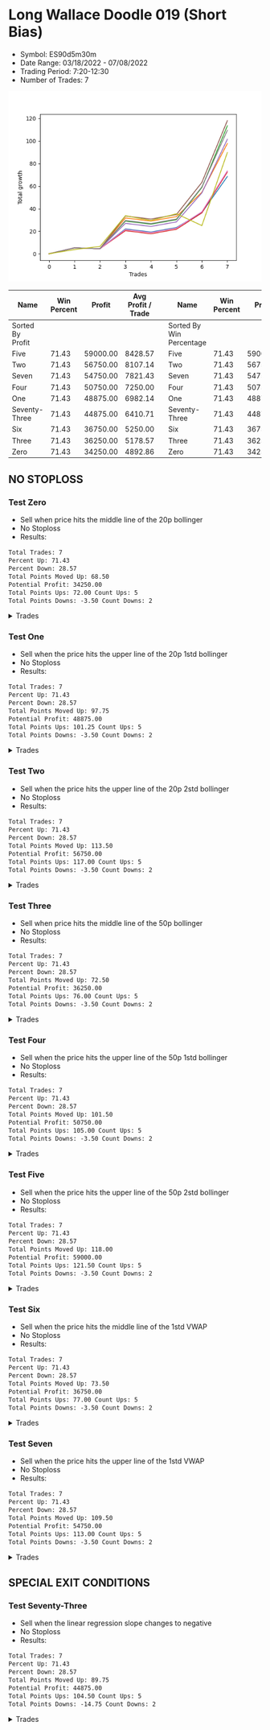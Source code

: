 # Long Wallace Doodle 019 (Short Bias)
- Symbol: ES90d5m30m
- Date Range: 03/18/2022 - 07/08/2022
- Trading Period: 7:20-12:30
- Number of Trades: 7

![Plot](LongWallaceDoodle019ES90d5m30m(ShortBias).png)

| Name | Win Percent | Profit | Avg Profit / Trade |     | Name | Win Percent | Profit | Avg Profit / Trade |
| ---- | ----------- | ------ | ------------------ | --- | ---- | ----------- | ------ | ------------------ |
| Sorted By <br> Profit | | | | | Sorted By <br> Win Percentage ||||
| Five | 71.43 | 59000.00 | 8428.57 |     | Five | 71.43 | 59000.00 | 8428.57 |
| Two | 71.43 | 56750.00 | 8107.14 |     | Two | 71.43 | 56750.00 | 8107.14 |
| Seven | 71.43 | 54750.00 | 7821.43 |     | Seven | 71.43 | 54750.00 | 7821.43 |
| Four | 71.43 | 50750.00 | 7250.00 |     | Four | 71.43 | 50750.00 | 7250.00 |
| One | 71.43 | 48875.00 | 6982.14 |     | One | 71.43 | 48875.00 | 6982.14 |
| Seventy-Three | 71.43 | 44875.00 | 6410.71 |     | Seventy-Three | 71.43 | 44875.00 | 6410.71 |
| Six | 71.43 | 36750.00 | 5250.00 |     | Six | 71.43 | 36750.00 | 5250.00 |
| Three | 71.43 | 36250.00 | 5178.57 |     | Three | 71.43 | 36250.00 | 5178.57 |
| Zero | 71.43 | 34250.00 | 4892.86 |     | Zero | 71.43 | 34250.00 | 4892.86 |

## NO STOPLOSS

### Test Zero
* Sell when price hits the middle line of the 20p bollinger
* No Stoploss
* Results:
```
Total Trades: 7
Percent Up: 71.43
Percent Down: 28.57
Total Points Moved Up: 68.50
Potential Profit: 34250.00
Total Points Ups: 72.00 Count Ups: 5
Total Points Downs: -3.50 Count Downs: 2
```

<details><summary>Trades</summary>

<code>In: 2022-03-23 10:30:00		Out: 2022-03-23 11:00:55		Total Position Time: 30:55		Total Move Up: 5.25		Total to Date: 5.25</code> <br />
<code>In: 2022-03-23 10:45:00		Out: 2022-03-23 11:15:55		Total Position Time: 30:55		Total Move Up: -0.75		Total to Date: 4.50</code> <br />
<code>In: 2022-04-06 11:20:00		Out: 2022-04-06 11:32:35		Total Position Time: 12:35		Total Move Up: 17.50		Total to Date: 22.00</code> <br />
<code>In: 2022-04-18 08:30:00		Out: 2022-04-18 09:00:55		Total Position Time: 30:55		Total Move Up: -2.75		Total to Date: 19.25</code> <br />
<code>In: 2022-06-08 09:45:00		Out: 2022-06-08 10:15:55		Total Position Time: 30:55		Total Move Up: 4.00		Total to Date: 23.25</code> <br />
<code>In: 2022-06-15 11:10:00		Out: 2022-06-15 11:17:05		Total Position Time: 07:05		Total Move Up: 13.25		Total to Date: 36.50</code> <br />
<code>In: 2022-06-15 11:35:00		Out: 2022-06-15 11:38:10		Total Position Time: 03:10		Total Move Up: 32.00		Total to Date: 68.50</code> <br />


</details>

### Test One
* Sell when the price hits the upper line of the 20p 1std bollinger
* No Stoploss
* Results:
```
Total Trades: 7
Percent Up: 71.43
Percent Down: 28.57
Total Points Moved Up: 97.75
Potential Profit: 48875.00
Total Points Ups: 101.25 Count Ups: 5
Total Points Downs: -3.50 Count Downs: 2
```

<details><summary>Trades</summary>

<code>In: 2022-03-23 10:30:00		Out: 2022-03-23 11:00:55		Total Position Time: 30:55		Total Move Up: 5.25		Total to Date: 5.25</code> <br />
<code>In: 2022-03-23 10:45:00		Out: 2022-03-23 11:15:55		Total Position Time: 30:55		Total Move Up: -0.75		Total to Date: 4.50</code> <br />
<code>In: 2022-04-06 11:20:00		Out: 2022-04-06 11:34:05		Total Position Time: 14:05		Total Move Up: 27.25		Total to Date: 31.75</code> <br />
<code>In: 2022-04-18 08:30:00		Out: 2022-04-18 09:00:55		Total Position Time: 30:55		Total Move Up: -2.75		Total to Date: 29.00</code> <br />
<code>In: 2022-06-08 09:45:00		Out: 2022-06-08 10:15:55		Total Position Time: 30:55		Total Move Up: 4.00		Total to Date: 33.00</code> <br />
<code>In: 2022-06-15 11:10:00		Out: 2022-06-15 11:38:55		Total Position Time: 28:55		Total Move Up: 21.50		Total to Date: 54.50</code> <br />
<code>In: 2022-06-15 11:35:00		Out: 2022-06-15 11:38:55		Total Position Time: 03:55		Total Move Up: 43.25		Total to Date: 97.75</code> <br />


</details>

### Test Two
* Sell when the price hits the upper line of the 20p 2std bollinger
* No Stoploss
* Results:
```
Total Trades: 7
Percent Up: 71.43
Percent Down: 28.57
Total Points Moved Up: 113.50
Potential Profit: 56750.00
Total Points Ups: 117.00 Count Ups: 5
Total Points Downs: -3.50 Count Downs: 2
```

<details><summary>Trades</summary>

<code>In: 2022-03-23 10:30:00		Out: 2022-03-23 11:00:55		Total Position Time: 30:55		Total Move Up: 5.25		Total to Date: 5.25</code> <br />
<code>In: 2022-03-23 10:45:00		Out: 2022-03-23 11:15:55		Total Position Time: 30:55		Total Move Up: -0.75		Total to Date: 4.50</code> <br />
<code>In: 2022-04-06 11:20:00		Out: 2022-04-06 11:50:55		Total Position Time: 30:55		Total Move Up: 24.50		Total to Date: 29.00</code> <br />
<code>In: 2022-04-18 08:30:00		Out: 2022-04-18 09:00:55		Total Position Time: 30:55		Total Move Up: -2.75		Total to Date: 26.25</code> <br />
<code>In: 2022-06-08 09:45:00		Out: 2022-06-08 10:15:55		Total Position Time: 30:55		Total Move Up: 4.00		Total to Date: 30.25</code> <br />
<code>In: 2022-06-15 11:10:00		Out: 2022-06-15 11:40:55		Total Position Time: 30:55		Total Move Up: 28.50		Total to Date: 58.75</code> <br />
<code>In: 2022-06-15 11:35:00		Out: 2022-06-15 11:41:00		Total Position Time: 06:00		Total Move Up: 54.75		Total to Date: 113.50</code> <br />


</details>

### Test Three
* Sell when price hits the middle line of the 50p bollinger
* No Stoploss
* Results:
```
Total Trades: 7
Percent Up: 71.43
Percent Down: 28.57
Total Points Moved Up: 72.50
Potential Profit: 36250.00
Total Points Ups: 76.00 Count Ups: 5
Total Points Downs: -3.50 Count Downs: 2
```

<details><summary>Trades</summary>

<code>In: 2022-03-23 10:30:00		Out: 2022-03-23 11:00:55		Total Position Time: 30:55		Total Move Up: 5.25		Total to Date: 5.25</code> <br />
<code>In: 2022-03-23 10:45:00		Out: 2022-03-23 11:15:55		Total Position Time: 30:55		Total Move Up: -0.75		Total to Date: 4.50</code> <br />
<code>In: 2022-04-06 11:20:00		Out: 2022-04-06 11:32:15		Total Position Time: 12:15		Total Move Up: 16.00		Total to Date: 20.50</code> <br />
<code>In: 2022-04-18 08:30:00		Out: 2022-04-18 09:00:55		Total Position Time: 30:55		Total Move Up: -2.75		Total to Date: 17.75</code> <br />
<code>In: 2022-06-08 09:45:00		Out: 2022-06-08 10:15:55		Total Position Time: 30:55		Total Move Up: 4.00		Total to Date: 21.75</code> <br />
<code>In: 2022-06-15 11:10:00		Out: 2022-06-15 11:38:45		Total Position Time: 28:45		Total Move Up: 14.50		Total to Date: 36.25</code> <br />
<code>In: 2022-06-15 11:35:00		Out: 2022-06-15 11:38:45		Total Position Time: 03:45		Total Move Up: 36.25		Total to Date: 72.50</code> <br />


</details>

### Test Four
* Sell when the price hits the upper line of the 50p 1std bollinger
* No Stoploss
* Results:
```
Total Trades: 7
Percent Up: 71.43
Percent Down: 28.57
Total Points Moved Up: 101.50
Potential Profit: 50750.00
Total Points Ups: 105.00 Count Ups: 5
Total Points Downs: -3.50 Count Downs: 2
```

<details><summary>Trades</summary>

<code>In: 2022-03-23 10:30:00		Out: 2022-03-23 11:00:55		Total Position Time: 30:55		Total Move Up: 5.25		Total to Date: 5.25</code> <br />
<code>In: 2022-03-23 10:45:00		Out: 2022-03-23 11:15:55		Total Position Time: 30:55		Total Move Up: -0.75		Total to Date: 4.50</code> <br />
<code>In: 2022-04-06 11:20:00		Out: 2022-04-06 11:32:45		Total Position Time: 12:45		Total Move Up: 22.50		Total to Date: 27.00</code> <br />
<code>In: 2022-04-18 08:30:00		Out: 2022-04-18 09:00:55		Total Position Time: 30:55		Total Move Up: -2.75		Total to Date: 24.25</code> <br />
<code>In: 2022-06-08 09:45:00		Out: 2022-06-08 10:15:55		Total Position Time: 30:55		Total Move Up: 4.00		Total to Date: 28.25</code> <br />
<code>In: 2022-06-15 11:10:00		Out: 2022-06-15 11:39:00		Total Position Time: 29:00		Total Move Up: 25.75		Total to Date: 54.00</code> <br />
<code>In: 2022-06-15 11:35:00		Out: 2022-06-15 11:39:00		Total Position Time: 04:00		Total Move Up: 47.50		Total to Date: 101.50</code> <br />


</details>

### Test Five
* Sell when the price hits the upper line of the 50p 2std bollinger
* No Stoploss
* Results:
```
Total Trades: 7
Percent Up: 71.43
Percent Down: 28.57
Total Points Moved Up: 118.00
Potential Profit: 59000.00
Total Points Ups: 121.50 Count Ups: 5
Total Points Downs: -3.50 Count Downs: 2
```

<details><summary>Trades</summary>

<code>In: 2022-03-23 10:30:00		Out: 2022-03-23 11:00:55		Total Position Time: 30:55		Total Move Up: 5.25		Total to Date: 5.25</code> <br />
<code>In: 2022-03-23 10:45:00		Out: 2022-03-23 11:15:55		Total Position Time: 30:55		Total Move Up: -0.75		Total to Date: 4.50</code> <br />
<code>In: 2022-04-06 11:20:00		Out: 2022-04-06 11:34:25		Total Position Time: 14:25		Total Move Up: 29.00		Total to Date: 33.50</code> <br />
<code>In: 2022-04-18 08:30:00		Out: 2022-04-18 09:00:55		Total Position Time: 30:55		Total Move Up: -2.75		Total to Date: 30.75</code> <br />
<code>In: 2022-06-08 09:45:00		Out: 2022-06-08 10:15:55		Total Position Time: 30:55		Total Move Up: 4.00		Total to Date: 34.75</code> <br />
<code>In: 2022-06-15 11:10:00		Out: 2022-06-15 11:40:55		Total Position Time: 30:55		Total Move Up: 28.50		Total to Date: 63.25</code> <br />
<code>In: 2022-06-15 11:35:00		Out: 2022-06-15 11:41:00		Total Position Time: 06:00		Total Move Up: 54.75		Total to Date: 118.00</code> <br />


</details>

### Test Six
* Sell when the price hits the middle line of the 1std VWAP
* No Stoploss
* Results:
```
Total Trades: 7
Percent Up: 71.43
Percent Down: 28.57
Total Points Moved Up: 73.50
Potential Profit: 36750.00
Total Points Ups: 77.00 Count Ups: 5
Total Points Downs: -3.50 Count Downs: 2
```

<details><summary>Trades</summary>

<code>In: 2022-03-23 10:30:00		Out: 2022-03-23 11:00:55		Total Position Time: 30:55		Total Move Up: 5.25		Total to Date: 5.25</code> <br />
<code>In: 2022-03-23 10:45:00		Out: 2022-03-23 11:15:55		Total Position Time: 30:55		Total Move Up: -0.75		Total to Date: 4.50</code> <br />
<code>In: 2022-04-06 11:20:00		Out: 2022-04-06 11:32:25		Total Position Time: 12:25		Total Move Up: 17.00		Total to Date: 21.50</code> <br />
<code>In: 2022-04-18 08:30:00		Out: 2022-04-18 09:00:55		Total Position Time: 30:55		Total Move Up: -2.75		Total to Date: 18.75</code> <br />
<code>In: 2022-06-08 09:45:00		Out: 2022-06-08 10:15:55		Total Position Time: 30:55		Total Move Up: 4.00		Total to Date: 22.75</code> <br />
<code>In: 2022-06-15 11:10:00		Out: 2022-06-15 11:38:45		Total Position Time: 28:45		Total Move Up: 14.50		Total to Date: 37.25</code> <br />
<code>In: 2022-06-15 11:35:00		Out: 2022-06-15 11:38:45		Total Position Time: 03:45		Total Move Up: 36.25		Total to Date: 73.50</code> <br />


</details>

### Test Seven
* Sell when the price hits the upper line of the 1std VWAP
* No Stoploss
* Results:
```
Total Trades: 7
Percent Up: 71.43
Percent Down: 28.57
Total Points Moved Up: 109.50
Potential Profit: 54750.00
Total Points Ups: 113.00 Count Ups: 5
Total Points Downs: -3.50 Count Downs: 2
```

<details><summary>Trades</summary>

<code>In: 2022-03-23 10:30:00		Out: 2022-03-23 11:00:55		Total Position Time: 30:55		Total Move Up: 5.25		Total to Date: 5.25</code> <br />
<code>In: 2022-03-23 10:45:00		Out: 2022-03-23 11:15:55		Total Position Time: 30:55		Total Move Up: -0.75		Total to Date: 4.50</code> <br />
<code>In: 2022-04-06 11:20:00		Out: 2022-04-06 11:32:55		Total Position Time: 12:55		Total Move Up: 25.00		Total to Date: 29.50</code> <br />
<code>In: 2022-04-18 08:30:00		Out: 2022-04-18 09:00:55		Total Position Time: 30:55		Total Move Up: -2.75		Total to Date: 26.75</code> <br />
<code>In: 2022-06-08 09:45:00		Out: 2022-06-08 10:15:55		Total Position Time: 30:55		Total Move Up: 4.00		Total to Date: 30.75</code> <br />
<code>In: 2022-06-15 11:10:00		Out: 2022-06-15 11:40:55		Total Position Time: 30:55		Total Move Up: 28.50		Total to Date: 59.25</code> <br />
<code>In: 2022-06-15 11:35:00		Out: 2022-06-15 11:40:55		Total Position Time: 05:55		Total Move Up: 50.25		Total to Date: 109.50</code> <br />


</details>

## SPECIAL EXIT CONDITIONS 

### Test Seventy-Three
* Sell when the linear regression slope changes to negative
* No Stoploss
* Results:
```
Total Trades: 7
Percent Up: 71.43
Percent Down: 28.57
Total Points Moved Up: 89.75
Potential Profit: 44875.00
Total Points Ups: 104.50 Count Ups: 5
Total Points Downs: -14.75 Count Downs: 2
```

<details><summary>Trades</summary>

<code>In: 2022-03-23 10:30:00		Out: 2022-03-23 10:39:05		Total Position Time: 09:05		Total Move Up: 3.75		Total to Date: 3.75</code> <br />
<code>In: 2022-03-23 10:45:00		Out: 2022-03-23 10:51:05		Total Position Time: 06:05		Total Move Up: 2.75		Total to Date: 6.50</code> <br />
<code>In: 2022-04-06 11:20:00		Out: 2022-04-06 11:34:05		Total Position Time: 14:05		Total Move Up: 27.25		Total to Date: 33.75</code> <br />
<code>In: 2022-04-18 08:30:00		Out: 2022-04-18 08:38:05		Total Position Time: 08:05		Total Move Up: -4.25		Total to Date: 29.50</code> <br />
<code>In: 2022-06-08 09:45:00		Out: 2022-06-08 09:56:05		Total Position Time: 11:05		Total Move Up: 6.00		Total to Date: 35.50</code> <br />
<code>In: 2022-06-15 11:10:00		Out: 2022-06-15 11:29:05		Total Position Time: 19:05		Total Move Up: -10.50		Total to Date: 25.00</code> <br />
<code>In: 2022-06-15 11:35:00		Out: 2022-06-15 11:49:05		Total Position Time: 14:05		Total Move Up: 64.75		Total to Date: 89.75</code> <br />


</details>